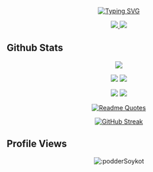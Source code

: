 <div align="center">

[![Typing SVG](https://readme-typing-svg.demolab.com?font=Indie+Flower&size=35&duration=3000&&pause=500&background=BEE8FF18&color=D40404&center=true&multiline=true&random=false&width=900&height=280&lines=Hi;I'm+Soykot+Podder;Looking+for+PhD+position;Machine+Learning,+Cyber+Physical+System,+Computer+Vision)](https://git.io/typing-svg)

<!-- <a href="https://podderSoykot.github.io">
    <img src="https://img.shields.io/badge/website-blue?style=for-the-badge&logo=homeadvisor&logoColor=white">
</a>   -->

<a href="21mcsi01@iiitdmj.ac.in">
    <img src="https://img.shields.io/badge/Gmail-D14836?style=for-the-badge&logo=gmail&logoColor=white">
</a>

<a href="https://bd.linkedin.com/in/soykot-podder-424684146">
    <img src="https://img.shields.io/badge/LinkedIn-0077B5?style=for-the-badge&logo=linkedin&logoColor=white">
</a>
<!-- 
<a href='https://scholar.google.com/citations?user=GBaSF7MAAAAJ&hl=en' target="_blank">
    <img src='https://img.shields.io/badge/Google%20Scholar-100000?style=for-the-badge&logo=GoogleScholar&logoColor=white&&color=0181FF'>
</a>

<!-- <a href='https://www.researchgate.net/profile/G-Shahariar' target="_blank">
    <img src='https://img.shields.io/badge/ResearchGate-100000?style=for-the-badge&logo=researchgate&logoColor=white'>
</a>

<a href="https://podderSoykot.github.io/files/CV/CV-of-Shibli.pdf">
    <img src="https://img.shields.io/badge/PDF-CV-red?style=for-the-badge&logo=adobe">
</a>    -->


</div>

## Github Stats
<div align="center">
    
![](http://github-profile-summary-cards.vercel.app/api/cards/profile-details?username=podderSoykot&theme=aura_dark)

![](http://github-profile-summary-cards.vercel.app/api/cards/stats?username=podderSoykot&theme=aura)
![](http://github-profile-summary-cards.vercel.app/api/cards/productive-time?username=podderSoykot&theme=dracula&utcOffset=8)

![](http://github-profile-summary-cards.vercel.app/api/cards/repos-per-language?username=podderSoykot&theme=apprentice)
![](http://github-profile-summary-cards.vercel.app/api/cards/most-commit-language?username=podderSoykot&theme=apprentice)

[![Readme Quotes](https://quotes-github-readme.vercel.app/api?type=horizontal&theme=dracula)](https://github.com/piyushsuthar/github-readme-quotes)

[![GitHub Streak](https://streak-stats.demolab.com?user=podderSoykot&theme=dracula&card_width=700)](https://git.io/streak-stats)

</div>

## Profile Views
<div align="center">
    
![:podderSoykot](https://count.getloli.com/get/@:podderSoykot?theme=asoul)

</div>
